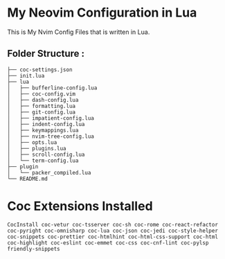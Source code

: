 # My Neovim Configuration in Lua

This is My Nvim Config Files that is written in Lua.

## Folder Structure :

```
├── coc-settings.json
├── init.lua
├── lua
│   ├── bufferline-config.lua
│   ├── coc-config.vim
│   ├── dash-config.lua
│   ├── formatting.lua
│   ├── git-config.lua
│   ├── impatient-config.lua
│   ├── indent-config.lua
│   ├── keymappings.lua
│   ├── nvim-tree-config.lua
│   ├── opts.lua
│   ├── plugins.lua
│   ├── scroll-config.lua
│   └── term-config.lua
├── plugin
│   └── packer_compiled.lua
└── README.md
```

# Coc Extensions Installed

```
CocInstall coc-vetur coc-tsserver coc-sh coc-rome coc-react-refactor coc-pyright coc-omnisharp coc-lua coc-json coc-jedi coc-style-helper coc-snippets coc-prettier coc-htmlhint coc-html-css-support coc-html coc-highlight coc-eslint coc-emmet coc-css coc-cnf-lint coc-pylsp friendly-snippets
```


